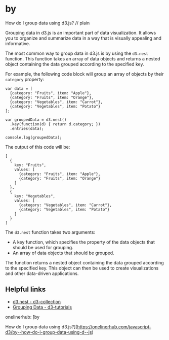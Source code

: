 # by

How do I group data using d3.js?
// plain

Grouping data in d3.js is an important part of data visualization. It allows you to organize and summarize data in a way that is visually appealing and informative.

The most common way to group data in d3.js is by using the `d3.nest` function. This function takes an array of data objects and returns a nested object containing the data grouped according to the specified key.

For example, the following code block will group an array of objects by their `category` property:

```
var data = [
  {category: "Fruits", item: "Apple"},
  {category: "Fruits", item: "Orange"},
  {category: "Vegetables", item: "Carrot"},
  {category: "Vegetables", item: "Potato"}
];

var groupedData = d3.nest()
  .key(function(d) { return d.category; })
  .entries(data);

console.log(groupedData);
```

The output of this code will be:

```
[
  {
    key: "Fruits",
    values: [
      {category: "Fruits", item: "Apple"},
      {category: "Fruits", item: "Orange"}
    ]
  },
  {
    key: "Vegetables",
    values: [
      {category: "Vegetables", item: "Carrot"},
      {category: "Vegetables", item: "Potato"}
    ]
  }
]
```

The `d3.nest` function takes two arguments:
* A key function, which specifies the property of the data objects that should be used for grouping.
* An array of data objects that should be grouped.

The function returns a nested object containing the data grouped according to the specified key. This object can then be used to create visualizations and other data-driven applications.

## Helpful links
* [d3.nest - d3-collection](https://github.com/d3/d3-collection#nest)
* [Grouping Data - d3-tutorials](https://www.d3-tutorials.com/data-visualization/grouping-data)

onelinerhub: [by

How do I group data using d3.js?](https://onelinerhub.com/javascript-d3/by--how-do-i-group-data-using-d--js)